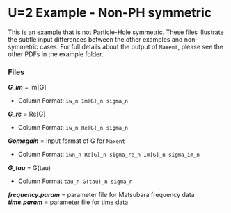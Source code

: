 U=2 Example - Non-PH symmetric
==============================
This is an example that is not Particle-Hole symmetric. These files illustrate the subtle input differences between the other examples and non-symmetric cases. For full details about the output of `Maxent`, please see the other PDFs in the example folder. 

### Files
**_G_im_** = Im[G] 
  - Column Format: `iw_n Im[G]_n sigma_n  `

**_G_re_** = Re[G] 
  - Column Format: `iw_n Re[G]_n sigma_n` 

**_Gomegain_** = Input format of G for `Maxent`
  - Column Format: `iwn_n Re[G]_n sigma_re_n Im[G]_n sigma_im_n`  

**_G_tau_** = G(tau)
  - Column Format `tau_n G(tau)_n sigma_n`  

**_frequency.param_** = parameter file for Matsubara frequency data  
**_time.param_** = parameter file for time data  

